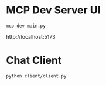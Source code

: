 # MCP Dev Server UI

`mcp dev main.py`

http://localhost:5173


# Chat Client
`python client/client.py`